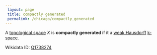 ```yaml
---
 layout: page
 title: compactly generated
 permalink: /chicago/compactly_generated
---
```

A [topological space](https://mathgloss.github.io/MathGloss/topological_space) $X$ is **compactly generated** if it a [weak Hausdorff](https://mathgloss.github.io/MathGloss/weak_Hausdorff) [k-space](https://mathgloss.github.io/MathGloss/k-space).

Wikidata ID: [Q1738274](https://www.wikidata.org/wiki/Q1738274)